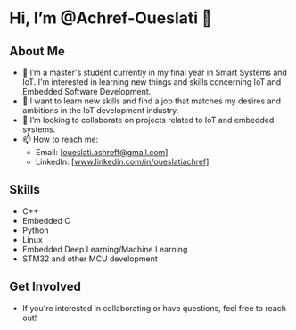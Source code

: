 # Hi, I’m @Achref-Oueslati 👋  

## About Me  
- 👀 I’m a master's student currently in my final year in Smart Systems and IoT. I'm interested in learning new things and skills concerning IoT and Embedded Software Development.  
- 🌱 I want to learn new skills and find a job that matches my desires and ambitions in the IoT development industry.  
- 💞️ I’m looking to collaborate on projects related to IoT and embedded systems.  
- 📫 How to reach me:   
  - Email: [oueslati.ashreff@gmail.com] 
  - LinkedIn: [www.linkedin.com/in/oueslatiachref] 

## Skills  
- C++  
- Embedded C  
- Python  
- Linux  
- Embedded Deep Learning/Machine Learning
- STM32 and other MCU development  

## Get Involved  
- If you're interested in collaborating or have questions, feel free to reach out!

<!---
Achref-Oueslati/Achref-Oueslati is a ✨ special ✨ repository because its `README.md` (this file) appears on your GitHub profile.
You can click the Preview link to take a look at your changes.
--->
